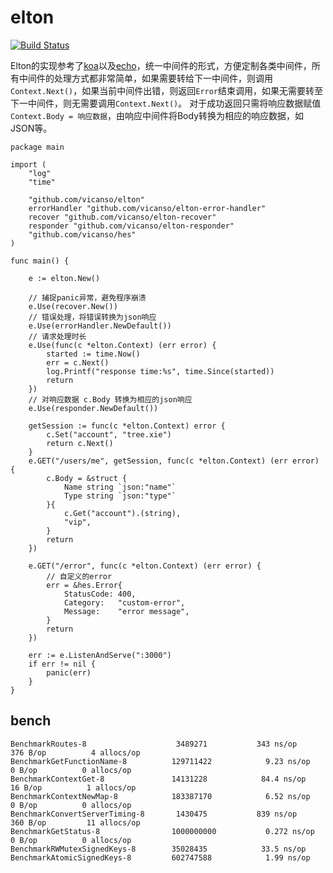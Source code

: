 # elton 

[![Build Status](https://img.shields.io/travis/vicanso/elton.svg?label=linux+build)](https://travis-ci.org/vicanso/elton)


Elton的实现参考了[koa](https://github.com/koajs/koa)以及[echo](https://github.com/labstack/echo)，统一中间件的形式，方便定制各类中间件，所有中间件的处理方式都非常简单，如果需要转给下一中间件，则调用`Context.Next()`，如果当前中间件出错，则返回`Error`结束调用，如果无需要转至下一中间件，则无需要调用`Context.Next()`。
对于成功返回只需将响应数据赋值`Context.Body = 响应数据`，由响应中间件将Body转换为相应的响应数据，如JSON等。

```golang
package main

import (
	"log"
	"time"

	"github.com/vicanso/elton"
	errorHandler "github.com/vicanso/elton-error-handler"
	recover "github.com/vicanso/elton-recover"
	responder "github.com/vicanso/elton-responder"
	"github.com/vicanso/hes"
)

func main() {

	e := elton.New()

	// 捕捉panic异常，避免程序崩溃
	e.Use(recover.New())
	// 错误处理，将错误转换为json响应
	e.Use(errorHandler.NewDefault())
	// 请求处理时长
	e.Use(func(c *elton.Context) (err error) {
		started := time.Now()
		err = c.Next()
		log.Printf("response time:%s", time.Since(started))
		return
	})
	// 对响应数据 c.Body 转换为相应的json响应
	e.Use(responder.NewDefault())

	getSession := func(c *elton.Context) error {
		c.Set("account", "tree.xie")
		return c.Next()
	}
	e.GET("/users/me", getSession, func(c *elton.Context) (err error) {
		c.Body = &struct {
			Name string `json:"name"`
			Type string `json:"type"`
		}{
			c.Get("account").(string),
			"vip",
		}
		return
	})

	e.GET("/error", func(c *elton.Context) (err error) {
		// 自定义的error
		err = &hes.Error{
			StatusCode: 400,
			Category:   "custom-error",
			Message:    "error message",
		}
		return
	})

	err := e.ListenAndServe(":3000")
	if err != nil {
		panic(err)
	}
}
```

## bench

```
BenchmarkRoutes-8                	 3489271	       343 ns/op	     376 B/op	       4 allocs/op
BenchmarkGetFunctionName-8       	129711422	         9.23 ns/op	       0 B/op	       0 allocs/op
BenchmarkContextGet-8            	14131228	        84.4 ns/op	      16 B/op	       1 allocs/op
BenchmarkContextNewMap-8         	183387170	         6.52 ns/op	       0 B/op	       0 allocs/op
BenchmarkConvertServerTiming-8   	 1430475	       839 ns/op	     360 B/op	      11 allocs/op
BenchmarkGetStatus-8             	1000000000	         0.272 ns/op	       0 B/op	       0 allocs/op
BenchmarkRWMutexSignedKeys-8     	35028435	        33.5 ns/op
BenchmarkAtomicSignedKeys-8      	602747588	         1.99 ns/op
```
